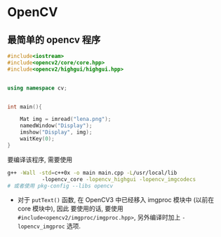 # OpenCV

## 最简单的 opencv 程序

```cpp
#include<iostream>
#include<opencv2/core/core.hpp>
#include<opencv2/highgui/highgui.hpp>


using namespace cv;


int main(){

    Mat img = imread("lena.png");
    namedWindow("Display");
    imshow("Display", img);
    waitKey(0);
}
```

要编译该程序, 需要使用 

```bash
g++ -Wall -std=c++0x -o main main.cpp -L/usr/local/lib 
           -lopencv_core -lopencv_highgui -lopencv_imgcodecs
# 或者使用 pkg-config --libs opencv           
```

+ 对于 `putText()` 函数, 在 OpenCV3 中已经移入 imgproc 模块中 (以前在 core 模块中), 因此
  要使用的话, 要使用 `#include<opencv2/imgproc/imgproc.hpp>`, 另外编译时加上 `-lopencv_imgproc` 选项.
